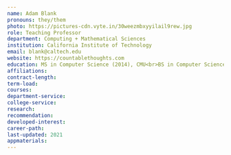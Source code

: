 ```yaml
---
name: Adam Blank
pronouns: they/them
photo: https://pictures-cdn.vyte.in/30weezmbxyyilail9rew.jpg
role: Teaching Professor
department: Computing + Mathematical Sciences
institution: California Institute of Technology
email: blank@caltech.edu
website: https://countablethoughts.com
education: MS in Computer Science (2014), CMU<br>BS in Computer Science (2012), CMU
affiliations:
contract-length:
term-load:
courses:
department-service:
college-service:
research:
recommendation:
developed-interest:
career-path:
last-updated: 2021
appmaterials: 
---
```

